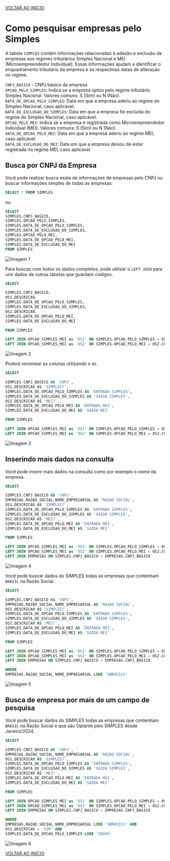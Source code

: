 [VOLTAR AO INÍCIO](main.md)

# Como pesquisar empresas pelo Simples #

A tabela `SIMPLES` contém informações relacionadas à adesão e exclusão de empresas aos regimes tributários Simples Nacional e MEI (Microempreendedor Individual). Essas informações ajudam a identificar o enquadramento tributário da empresa e as respectivas datas de alteração no regime.

`CNPJ_BASICO` - CNPJ básico da empresa<BR>
`OPCAO_PELO_SIMPLES`: Indica se a empresa optou pelo regime tributário Simples Nacional. Valores comuns: S (Sim) ou N (Não).<BR>
`DATA_DE_OPCAO_PELO_SIMPLES`: Data em que a empresa aderiu ao regime do Simples Nacional, caso aplicável.<BR>
`DATA_DE_EXCLUSAO_DO_SIMPLES`: Data em que a empresa foi excluída do regime do Simples Nacional, caso aplicável.<BR>
`OPCAO_PELO_MEI`: Indica se a empresa é registrada como Microempreendedor Individual (MEI). Valores comuns: S (Sim) ou N (Não).<BR>
`DATA_DE_OPCAO_PELO_MEI`: Data em que a empresa aderiu ao regime MEI, caso aplicável.<BR>
`DATA_DE_EXCLUSAO_DO_MEI`: Data em que a empresa deixou de estar registrada no regime MEI, caso aplicável.<BR>


## Busca por CNPJ da Empresa ##

Você pode realizar busca exata de informações de empresas pelo CNPJ ou buscar informações simples de todas as empresas:

```sql
SELECT * FROM SIMPLES
```

ou

```sql
SELECT
SIMPLES.CNPJ_BASICO,
SIMPLES.OPCAO_PELO_SIMPLES,
SIMPLES.DATA_DE_OPCAO_PELO_SIMPLES,
SIMPLES.DATA_DE_EXCLUSAO_DO_SIMPLES,
SIMPLES.OPCAO_PELO_MEI,
SIMPLES.DATA_DE_OPCAO_PELO_MEI,
SIMPLES.DATA_DE_EXCLUSAO_DO_MEI
FROM SIMPLES
```

![Imagem 1](SIMPLES/1.png)

Para buscas com todos os dados completos, pode utilizar o `LEFT JOIN` para unir dados de outras tabelas que guardam códigos.

```sql
SELECT

SIMPLES.CNPJ_BASICO,
OS1.DESCRICAO,
SIMPLES.DATA_DE_OPCAO_PELO_SIMPLES,
SIMPLES.DATA_DE_EXCLUSAO_DO_SIMPLES,
OS2.DESCRICAO,
SIMPLES.DATA_DE_OPCAO_PELO_MEI,
SIMPLES.DATA_DE_EXCLUSAO_DO_MEI

FROM SIMPLES

LEFT JOIN OPCAO_SIMPLES_MEI as 'OS1' ON SIMPLES.OPCAO_PELO_SIMPLES = OS1.COD
LEFT JOIN OPCAO_SIMPLES_MEI as 'OS2' ON SIMPLES.OPCAO_PELO_MEI = OS2.COD
```

![Imagem 2](SIMPLES/2.png)

Poderá renomear as colunas utilizando o `AS`.

```sql
SELECT

SIMPLES.CNPJ_BASICO AS 'CNPJ',
OS1.DESCRICAO AS 'SIMPLES?',
SIMPLES.DATA_DE_OPCAO_PELO_SIMPLES AS 'ENTRADA SIMPLES',
SIMPLES.DATA_DE_EXCLUSAO_DO_SIMPLES AS 'SAIDA SIMPLES',
OS2.DESCRICAO AS 'MEI?',
SIMPLES.DATA_DE_OPCAO_PELO_MEI AS 'ENTRADA MEI',
SIMPLES.DATA_DE_EXCLUSAO_DO_MEI AS 'SAIDA MEI'

FROM SIMPLES

LEFT JOIN OPCAO_SIMPLES_MEI as 'OS1' ON SIMPLES.OPCAO_PELO_SIMPLES = OS1.COD
LEFT JOIN OPCAO_SIMPLES_MEI as 'OS2' ON SIMPLES.OPCAO_PELO_MEI = OS2.COD
```

![Imagem 3](SIMPLES/3.png)


## Inserindo mais dados na consulta ##

Você pode inserir mais dados na consulta como por exemplo o nome da empresa.

```sql
SELECT

SIMPLES.CNPJ_BASICO AS 'CNPJ',
EMPRESAS.RAZAO_SOCIAL_NOME_EMPRESARIAL AS 'RAZAO SOCIAL',
OS1.DESCRICAO AS 'SIMPLES?',
SIMPLES.DATA_DE_OPCAO_PELO_SIMPLES AS 'ENTRADA SIMPLES',
SIMPLES.DATA_DE_EXCLUSAO_DO_SIMPLES AS 'SAIDA SIMPLES',
OS2.DESCRICAO AS 'MEI?',
SIMPLES.DATA_DE_OPCAO_PELO_MEI AS 'ENTRADA MEI',
SIMPLES.DATA_DE_EXCLUSAO_DO_MEI AS 'SAIDA MEI'

FROM SIMPLES

LEFT JOIN OPCAO_SIMPLES_MEI as 'OS1' ON SIMPLES.OPCAO_PELO_SIMPLES = OS1.COD
LEFT JOIN OPCAO_SIMPLES_MEI as 'OS2' ON SIMPLES.OPCAO_PELO_MEI = OS2.COD
LEFT JOIN EMPRESAS ON SIMPLES.CNPJ_BASICO = EMPRESAS.CNPJ_BASICO
```

![Imagem 4](SIMPLES/4.png)


Você pode buscar dados do SIMPLES todas as empresas que contenham `BRASIL` na Razão Social.

```sql
SELECT

SIMPLES.CNPJ_BASICO AS 'CNPJ',
EMPRESAS.RAZAO_SOCIAL_NOME_EMPRESARIAL AS 'RAZAO SOCIAL',
OS1.DESCRICAO AS 'SIMPLES?',
SIMPLES.DATA_DE_OPCAO_PELO_SIMPLES AS 'ENTRADA SIMPLES',
SIMPLES.DATA_DE_EXCLUSAO_DO_SIMPLES AS 'SAIDA SIMPLES',
OS2.DESCRICAO AS 'MEI?',
SIMPLES.DATA_DE_OPCAO_PELO_MEI AS 'ENTRADA MEI',
SIMPLES.DATA_DE_EXCLUSAO_DO_MEI AS 'SAIDA MEI'

FROM SIMPLES

LEFT JOIN OPCAO_SIMPLES_MEI as 'OS1' ON SIMPLES.OPCAO_PELO_SIMPLES = OS1.COD
LEFT JOIN OPCAO_SIMPLES_MEI as 'OS2' ON SIMPLES.OPCAO_PELO_MEI = OS2.COD
LEFT JOIN EMPRESAS ON SIMPLES.CNPJ_BASICO = EMPRESAS.CNPJ_BASICO

WHERE
EMPRESAS.RAZAO_SOCIAL_NOME_EMPRESARIAL LIKE '%BRASIL%'
```

![Imagem 5](SIMPLES/5.png)

## Busca de empresa por mais de um campo de pesquisa ##

Você pode buscar dados do SIMPLES todas as empresas que contenham `BRASIL` na Razão Social e que são Optante pelo SIMPLES desde Janeiro/2024.

```sql
SELECT

SIMPLES.CNPJ_BASICO AS 'CNPJ',
EMPRESAS.RAZAO_SOCIAL_NOME_EMPRESARIAL AS 'RAZAO SOCIAL',
OS1.DESCRICAO AS 'SIMPLES?',
SIMPLES.DATA_DE_OPCAO_PELO_SIMPLES AS 'ENTRADA SIMPLES',
SIMPLES.DATA_DE_EXCLUSAO_DO_SIMPLES AS 'SAIDA SIMPLES',
OS2.DESCRICAO AS 'MEI?',
SIMPLES.DATA_DE_OPCAO_PELO_MEI AS 'ENTRADA MEI',
SIMPLES.DATA_DE_EXCLUSAO_DO_MEI AS 'SAIDA MEI'

FROM SIMPLES

LEFT JOIN OPCAO_SIMPLES_MEI as 'OS1' ON SIMPLES.OPCAO_PELO_SIMPLES = OS1.COD
LEFT JOIN OPCAO_SIMPLES_MEI as 'OS2' ON SIMPLES.OPCAO_PELO_MEI = OS2.COD
LEFT JOIN EMPRESAS ON SIMPLES.CNPJ_BASICO = EMPRESAS.CNPJ_BASICO

WHERE
EMPRESAS.RAZAO_SOCIAL_NOME_EMPRESARIAL LIKE '%BRASIL%' AND
OS1.DESCRICAO = 'SIM' AND
SIMPLES.DATA_DE_OPCAO_PELO_SIMPLES LIKE '2024%'
```

![Imagem 6](SIMPLES/6.png)

[VOLTAR AO INÍCIO](main.md)

